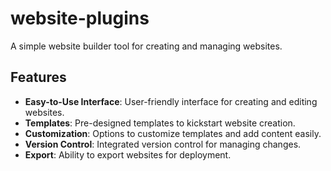 # website-plugins 


A simple website builder tool for creating and managing websites.

## Features

- **Easy-to-Use Interface**: User-friendly interface for creating and editing websites.
- **Templates**: Pre-designed templates to kickstart website creation.
- **Customization**: Options to customize templates and add content easily.
- **Version Control**: Integrated version control for managing changes.
- **Export**: Ability to export websites for deployment.

